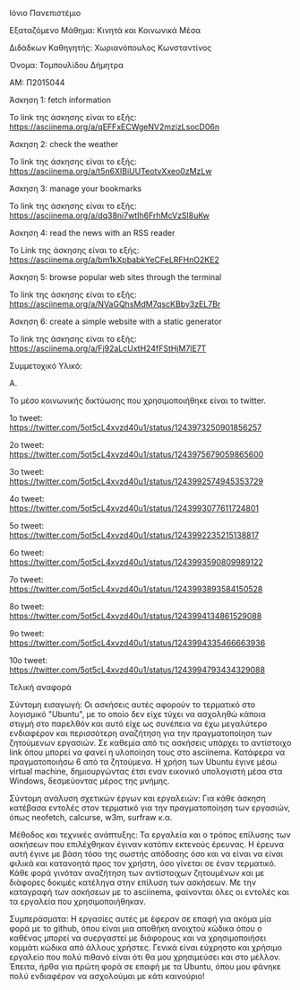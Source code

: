 Ιόνιο Πανεπιστέμιο

Εξαταζόμενο Μάθημα: Κινητά και Κοινωνικά Μέσα

Διδάδκων Καθηγητής: Χωριανόπουλος Κωνσταντίνος

Όνομα: Τομπουλίδου Δήμητρα 

ΑΜ: Π2015044


Άσκηση 1: fetch information

Το link της άσκησης είναι το εξής: https://asciinema.org/a/qEFFxECWgeNV2mzizLsocD06n

Άσκηση 2: check the weather

Το link της άσκησης είναι το εξής: https://asciinema.org/a/t5n6XIBiUUTeotvXxeo0zMzLw

Άσκηση 3: manage your bookmarks

Το link της άσκησης είναι το εξής: https://asciinema.org/a/dq38ni7wtIh6FrhMcVzSl8uKw

Άσκηση 4: read the news with an RSS reader

Το Link της άσκησης είναι το εξής: https://asciinema.org/a/bm1kXpbabkYeCFeLRFHnO2KE2

Άσκηση 5: browse popular web sites through the terminal

Το link της άσκησης είναι το εξής: https://asciinema.org/a/NVaGQhsMdM7qscKBby3zEL7Br

Άσκηση 6: create a simple website with a static generator

Το link της άσκησης είναι το εξής: https://asciinema.org/a/Fj92aLcUxtH24fFStHjM7lE7T


Συμμετοχικό Υλικό:

Α.

Το μέσο κοινωνικής δικτύωσης που χρησιμοποιήθηκε είναι το twitter.

1ο tweet: https://twitter.com/5ot5cL4xvzd40u1/status/1243973250901856257

2o tweet: https://twitter.com/5ot5cL4xvzd40u1/status/1243975679059865600

3o tweet: https://twitter.com/5ot5cL4xvzd40u1/status/1243992574945353729

4o tweet: https://twitter.com/5ot5cL4xvzd40u1/status/1243993077611724801

5o tweet: https://twitter.com/5ot5cL4xvzd40u1/status/1243992235215138817

6o tweet: https://twitter.com/5ot5cL4xvzd40u1/status/1243993590809989122

7o tweet: https://twitter.com/5ot5cL4xvzd40u1/status/1243993893584150528

8o tweet: https://twitter.com/5ot5cL4xvzd40u1/status/1243994134861529088

9o tweet: https://twitter.com/5ot5cL4xvzd40u1/status/1243994335466663936

10o tweet: https://twitter.com/5ot5cL4xvzd40u1/status/1243994793434329088

Τελική αναφορά

Σύντομη εισαγωγή: Οι ασκήσεις αυτές αφορούν το τερματικό στο λογισμικό "Ubuntu", με το οποίο δεν είχε τύχει να ασχοληθώ κάποια στιγμή στο παρελθόν και αυτό είχε ως συνέπεια να έχω μεγαλύτερο ενδιαφέρον και περισσότερη αναζήτηση για την πραγματοποίηση των ζητούμενων εργασιών. Σε καθεμία από τις ασκήσεις υπάρχει το αντίστοιχο link όπου μπορεί να φανεί η υλοποίηση τους στο asciinema. Κατάφερα να πραγματοποιήσω 6 από τα ζητούμενα. Η χρήση των Ubuntu έγινε μέσω virtual machine, δημιουργώντας έτσι εναν εικονικό υπολογιστή μέσα στα Windows, δεσμεύοντας μέρος της μνήμης.

Σύντομη ανάλυση σχετικών έργων και εργαλειών: Για κάθε άσκηση κατέβασα εντολές στον τερματικό για την πραγματοποίηση των εργασιών, όπως neofetch, calcurse, w3m, surfraw κ.α.

Μέθοδος και τεχνικές ανάπτυξης: Τα εργαλεία και ο τρόπος επίλυσης των ασκήσεων που επιλέχθηκαν έγιναν κατόπιν εκτενούς έρευνας. Η έρευνα αυτή έγινε με βάση τόσο της σωστής απόδοσης όσο και να είναι να είναι φιλικά και κατανοητά προς τον χρήστη, όσο γίνεται σε έναν τερματικό. Κάθε φορά γινόταν αναζήτηση των αντίστοιχων ζητουμένων και με διάφορες δοκιμές κατέληγα στην επίλυση των ασκήσεων. Με την καταγραφή των ασκήσεων με το asciinema, φαίνονται όλες οι εντολές και τα εργαλεία που χρησιμοποιήθηκαν.

Συμπεράσματα: Η εργασίες αυτές με έφεραν σε επαφή για ακόμα μία φορά με το github, όπου είναι μια αποθήκη ανοιχτού κώδικα όπου ο καθένας μπορεί να συεργαστεί με διάφορους και να χρησιμοποιήσει κομμάτι κώδικα από άλλους χρήστες. Γενικά είναι εύχρηστο και χρήσιμο εργαλείο που πολύ πιθανό είναι ότι θα μου χρησιμεύσει και στο μέλλον. Έπειτα, ήρθα για πρώτη φορά σε επαφή με τα Ubuntu, όπου μου φάνηκε πολύ ενδιαφέρον να ασχολούμαι με κάτι καινούριο!
